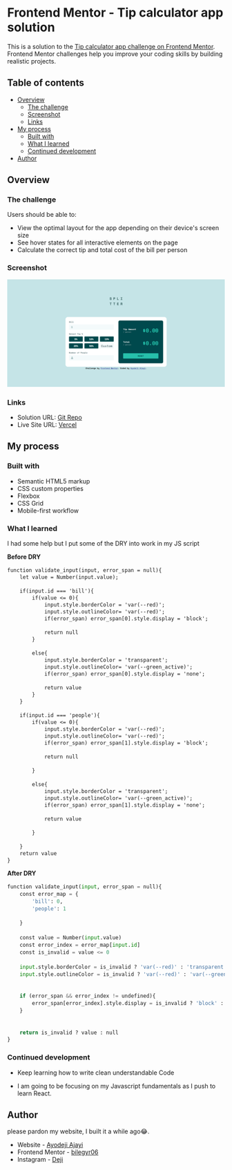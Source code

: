 # Frontend Mentor - Tip calculator app solution

This is a solution to the [Tip calculator app challenge on Frontend Mentor](https://www.frontendmentor.io/challenges/tip-calculator-app-ugJNGbJUX). Frontend Mentor challenges help you improve your coding skills by building realistic projects.

## Table of contents

- [Overview](#overview)
  - [The challenge](#the-challenge)
  - [Screenshot](#screenshot)
  - [Links](#links)
- [My process](#my-process)
  - [Built with](#built-with)
  - [What I learned](#what-i-learned)
  - [Continued development](#continued-development)
- [Author](#author)


## Overview

### The challenge

Users should be able to:

- View the optimal layout for the app depending on their device's screen size
- See hover states for all interactive elements on the page
- Calculate the correct tip and total cost of the bill per person

### Screenshot

![Screenshot of the page](./design/image.png)

### Links

- Solution URL: [Git Repo](https://github.com/bilegyr06/Tip-Calculator-FEM)
- Live Site URL: [Vercel](https://tip-calculator-fem-steel.vercel.app/)

## My process

### Built with

- Semantic HTML5 markup
- CSS custom properties
- Flexbox
- CSS Grid
- Mobile-first workflow

### What I learned

I had some help but I put some of the DRY into work in my JS script

**Before DRY**
```JS
function validate_input(input, error_span = null){
    let value = Number(input.value);

    if(input.id === 'bill'){
        if(value <= 0){
            input.style.borderColor = 'var(--red)';
            input.style.outlineColor= 'var(--red)';
            if(error_span) error_span[0].style.display = 'block';
            
            return null
        }

        else{
            input.style.borderColor = 'transparent';
            input.style.outlineColor= 'var(--green_active)';
            if(error_span) error_span[0].style.display = 'none';
            
            return value
        }
    } 

    if(input.id === 'people'){
        if(value <= 0){
            input.style.borderColor = 'var(--red)';
            input.style.outlineColor= 'var(--red)';
            if(error_span) error_span[1].style.display = 'block';
            
            return null

        }

        else{
            input.style.borderColor = 'transparent';
            input.style.outlineColor= 'var(--green_active)';
            if(error_span) error_span[1].style.display = 'none';
            
            return value

        }

    }
    return value
}
```

**After DRY**
```python
function validate_input(input, error_span = null){
    const error_map = {
        'bill': 0,
        'people': 1  

    }

    const value = Number(input.value)
    const error_index = error_map[input.id]
    const is_invalid = value <= 0
    
    input.style.borderColor = is_invalid ? 'var(--red)' : 'transparent'
    input.style.outlineColor = is_invalid ? 'var(--red)' : 'var(--green_active)'
  

    if (error_span && error_index != undefined){
        error_span[error_index].style.display = is_invalid ? 'block' : 'none'
    }


    return is_invalid ? value : null
}
```

### Continued development

- Keep learning how to write clean understandable Code

- I am going to be focusing on my Javascript fundamentals as I push to learn React.

## Author

please pardon my website, I built it a while ago😂.

- Website - [Ayodeji Ajayi](https://portfolio-web-phi-jade.vercel.app/)
- Frontend Mentor - [bilegyr06](https://www.frontendmentor.io/profile/bilegyr06)
- Instagram - [Deji](https://www.instagram.com/ay0deji.a/)
